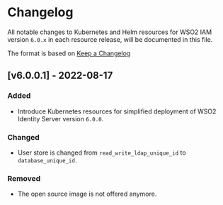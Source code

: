 # Changelog

All notable changes to Kubernetes and Helm resources for WSO2 IAM version `6.0.x` in each resource release, will be documented in this file.

The format is based on [Keep a Changelog](https://keepachangelog.com/en/1.0.0/)

## [v6.0.0.1] - 2022-08-17

### Added

- Introduce Kubernetes resources for simplified deployment of WSO2 Identity Server version `6.0.0`.

### Changed

- User store is changed from `read_write_ldap_unique_id` to `database_unique_id`.

### Removed

- The open source image is not offered anymore.
